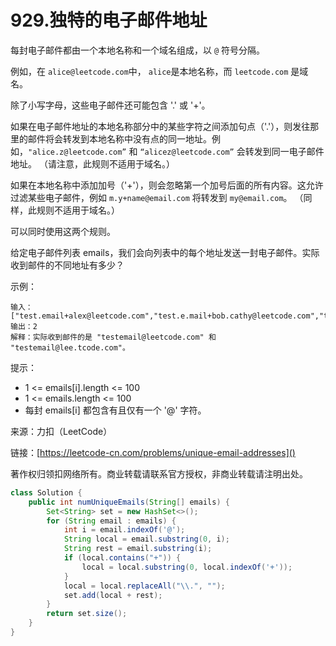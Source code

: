 # 929.独特的电子邮件地址

每封电子邮件都由一个本地名称和一个域名组成，以 `@` 符号分隔。

例如，在 `alice@leetcode.com`中， `alice`是本地名称，而 `leetcode.com` 是域名。

除了小写字母，这些电子邮件还可能包含 '.' 或 '+'。

如果在电子邮件地址的本地名称部分中的某些字符之间添加句点（'.'），则发往那里的邮件将会转发到本地名称中没有点的同一地址。例如，`"alice.z@leetcode.com”` 和 `“alicez@leetcode.com”` 会转发到同一电子邮件地址。 （请注意，此规则不适用于域名。）

如果在本地名称中添加加号（'+'），则会忽略第一个加号后面的所有内容。这允许过滤某些电子邮件，例如 `m.y+name@email.com` 将转发到 `my@email.com`。 （同样，此规则不适用于域名。）

可以同时使用这两个规则。

给定电子邮件列表 emails，我们会向列表中的每个地址发送一封电子邮件。实际收到邮件的不同地址有多少？

示例：

```
输入：["test.email+alex@leetcode.com","test.e.mail+bob.cathy@leetcode.com","testemail+david@lee.tcode.com"]
输出：2
解释：实际收到邮件的是 "testemail@leetcode.com" 和 "testemail@lee.tcode.com"。
```

提示：

- 1 <= emails[i].length <= 100
- 1 <= emails.length <= 100
- 每封 emails[i] 都包含有且仅有一个 '@' 字符。

来源：力扣（LeetCode）

链接：[https://leetcode-cn.com/problems/unique-email-addresses]()

著作权归领扣网络所有。商业转载请联系官方授权，非商业转载请注明出处。

```java
class Solution {
    public int numUniqueEmails(String[] emails) {
        Set<String> set = new HashSet<>();
        for (String email : emails) {
            int i = email.indexOf('@');
            String local = email.substring(0, i);
            String rest = email.substring(i);
            if (local.contains("+")) {
                local = local.substring(0, local.indexOf('+'));
            }
            local = local.replaceAll("\\.", "");
            set.add(local + rest);
        }
        return set.size();
    }
}
```
